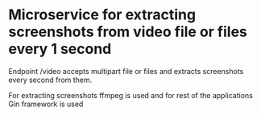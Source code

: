 # Microservice for extracting screenshots from video file or files every 1 second

Endpoint /video accepts multipart file or files and extracts screenshots every second from them.

For extracting screenshots ffmpeg is used and for rest of the applications Gin framework is used
